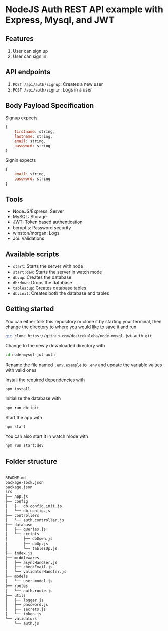 # NodeJS Auth REST API example with Express, Mysql, and JWT

## Features

1. User can sign up
2. User can sign in

## API endpoints

1. `POST /api/auth/signup`: Creates a new user
2. `POST /api/auth/signin`: Logs in a user

## Body Payload Specification

Signup expects

```js
{
    firstname: string,
    lastname: string,
    email: string,
    password: string
}
```

Signin expects

```js
{
    email: string,
    password: string
}
```

## Tools

- NodeJS/Express: Server
- MySQL: Storage
- JWT: Token based authentication
- bcryptjs: Password security
- winston/morgan: Logs
- Joi: Validations

## Available scripts

- `start`: Starts the server with node
- `start:dev`: Starts the server in watch mode
- `db:up`: Creates the database
- `db:down`: Drops the database
- `tables:up`: Creates database tables
- `db:init`: Creates both the database and tables

## Getting started

You can either fork this repository or clone it by starting your terminal, then change the directory to where you would like to save it and run

```sh
git clone https://github.com/desirekaleba/node-mysql-jwt-auth.git
```

Change to the newly downloaded directory with

```sh
cd node-mysql-jwt-auth
```

Rename the file named `.env.example` to `.env` and update the variable values with valid ones

Install the required dependencies with

```sh
npm install
```

Initialize the database with

```sh
npm run db:init
```

Start the app with

```sh
npm start
```

You can also start it in watch mode with

```sh
npm run start:dev
```

## Folder structure

```sh
.
README.md
package-lock.json
package.json
src
├── app.js
├── config
│   ├── db.config.init.js
│   └── db.config.js
├── controllers
│   └── auth.controller.js
├── database
│   ├── queries.js
│   └── scripts
│       ├── dbDown.js
│       ├── dbUp.js
│       └── tablesUp.js
├── index.js
├── middlewares
│   ├── asyncHandler.js
│   ├── checkEmail.js
│   └── validatorHandler.js
├── models
│   └── user.model.js
├── routes
│   └── auth.route.js
├── utils
│   ├── logger.js
│   ├── password.js
│   ├── secrets.js
│   └── token.js
└── validators
    └── auth.js
```
